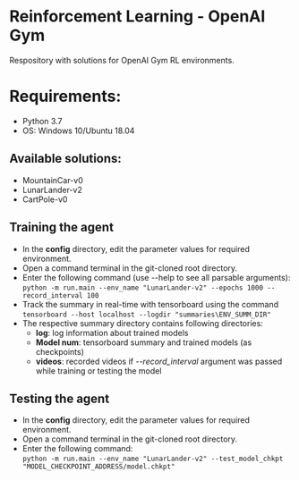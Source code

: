 
# Reinforcement Learning - OpenAI Gym
 Respository with solutions for OpenAI Gym RL environments.

 # Requirements:
 - Python 3.7
 - OS: Windows 10/Ubuntu 18.04

 ## Available solutions:
 - MountainCar-v0
 - LunarLander-v2
 - CartPole-v0

 ## Training the agent
 - In the **config** directory, edit the parameter values for required environment.
 - Open a command terminal in the git-cloned root directory.
 - Enter the following command (use --help to see all parsable arguments):  
 ```python -m run.main --env_name "LunarLander-v2" --epochs 1000 --record_interval 100```
 - Track the summary in real-time with tensorboard using the command  
   ```tensorboard --host localhost --logdir "summaries\ENV_SUMM_DIR"```
 - The respective summary directory contains following directories:
 	- **log**: log information about trained models
 	- **Model num**: tensorboard summary and trained models (as checkpoints)
 	- **videos**: recorded videos if *--record_interval* argument was passed while training or testing the model
 	
 ## Testing  the agent
 - In the **config** directory, edit the parameter values for required environment.
 - Open a command terminal in the git-cloned root directory.
 - Enter the following command:  
  ```python -m run.main --env_name "LunarLander-v2" --test_model_chkpt "MODEL_CHECKPOINT_ADDRESS/model.chkpt"```
